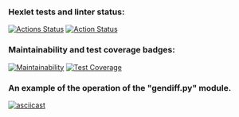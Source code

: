 ### Hexlet tests and linter status:
[![Actions Status](https://github.com/Sashka-LiS/python-project-50/workflows/hexlet-check/badge.svg)](https://github.com/Sashka-LiS/python-project-50/actions)
[![Action Status](https://github.com/Sashka-LiS/python-project-50/actions/workflows/pyci.yml/badge.svg)](https://github.com/Sashka-LiS/python-project-50/actions)

### Maintainability and test coverage badges:
[![Maintainability](https://api.codeclimate.com/v1/badges/edd85589b4b839947100/maintainability)](https://codeclimate.com/github/Sashka-LiS/python-project-50/maintainability)
[![Test Coverage](https://api.codeclimate.com/v1/badges/edd85589b4b839947100/test_coverage)](https://codeclimate.com/github/Sashka-LiS/python-project-50/test_coverage)

### An example of the operation of the "gendiff.py" module.
[![asciicast](https://asciinema.org/a/wvjC2KazTLMcC8GNETpKrRN1P.svg)](https://asciinema.org/a/wvjC2KazTLMcC8GNETpKrRN1P)